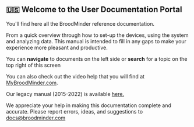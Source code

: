 ## 🇺🇸 Welcome to the User Documentation Portal
You'll find here all the BroodMinder reference documentation.

From a quick overview through how to set-up the devices, using the system and analyzing data. This manual is intended to fill in any gaps to make your experience more pleasant and productive.

You can **navigate** to documents on the left side or **search** for a topic on the top right of this screen

You can also check out the video help that you will find at  [MyBroodMinder.com](https://mybroodminder.com/app/resources/video-guides). 

Our legacy manual (2015-2022) is available [here.](https://www.dropbox.com/s/hwmde6h97sbmzl4/BroodMinder-User-Guide.pdf?dl=0)

We appreciate your help in making this documentation complete and accurate. Please report errors, ideas, and suggestions to [docs@broodminder.com](mailto:docs@broodminder.com)

